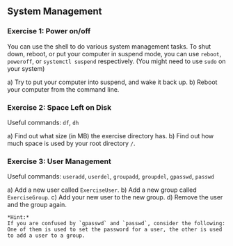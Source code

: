 ## System Management

### Exercise 1: Power on/off

You can use the shell to do various system management tasks. To shut down, reboot, or put your computer in suspend mode, you can use `reboot`, `poweroff`, or `systemctl suspend` respectively. (You might need to use `sudo` on your system)

a) Try to put your computer into suspend, and wake it back up.
b) Reboot your computer from the command line.

### Exercise 2: Space Left on Disk

Useful commands: `df`, `dh`

a) Find out what size (in MB) the exercise directory has.
b) Find out how much space is used by your root directory `/`.

### Exercise 3: User Management

Useful commands: `useradd`, `userdel`, `groupadd`, `groupdel`, `gpasswd`, `passwd`

a) Add a new user called `ExerciseUser`.
b) Add a new group called `ExerciseGroup`.
c) Add your new user to the new group.
d) Remove the user and the group again.

    *Hint:*
    If you are confused by `gpasswd` and `passwd`, consider the following:
    One of them is used to set the password for a user, the other is used to add a user to a group.

